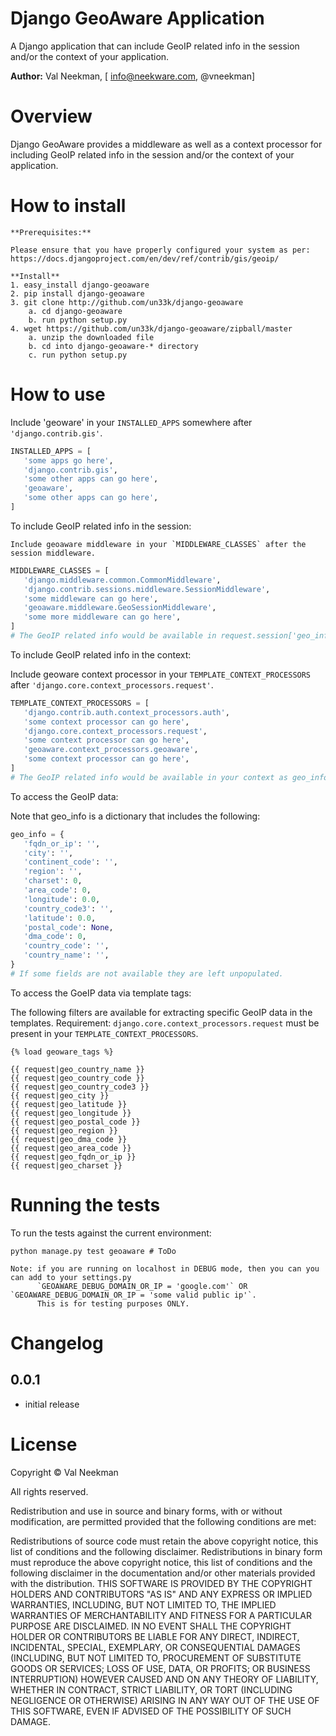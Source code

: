 Django GeoAware Application
====================

A Django application that can include GeoIP related info in the session and/or the context of your application.

**Author:** Val Neekman, [ info@neekware.com, @vneekman]

Overview
========

Django GeoAware provides a middleware as well as a context processor for including
GeoIP related info in the session and/or the context of your application.

How to install
==================

    **Prerequisites:**
    
    Please ensure that you have properly configured your system as per:
    https://docs.djangoproject.com/en/dev/ref/contrib/gis/geoip/
    
    **Install**
    1. easy_install django-geoaware
    2. pip install django-geoaware
    3. git clone http://github.com/un33k/django-geoaware
        a. cd django-geoaware
        b. run python setup.py
    4. wget https://github.com/un33k/django-geoaware/zipball/master
        a. unzip the downloaded file
        b. cd into django-geoaware-* directory
        c. run python setup.py

How to use
=================


Include 'geoware' in your `INSTALLED_APPS` somewhere after `'django.contrib.gis'`.

   ```python
   INSTALLED_APPS = [
      'some apps go here',
      'django.contrib.gis',
      'some other apps can go here',
      'geoaware',
      'some other apps can go here',
   ]
   ```

To include GeoIP related info in the session:
    
    Include geoaware middleware in your `MIDDLEWARE_CLASSES` after the session middleware.

   ```python
   MIDDLEWARE_CLASSES = [
      'django.middleware.common.CommonMiddleware',
      'django.contrib.sessions.middleware.SessionMiddleware',
      'some middleware can go here',
      'geoaware.middleware.GeoSessionMiddleware',
      'some more middleware can go here',
   ] 
   # The GeoIP related info would be available in request.session['geo_info']
   ```

To include GeoIP related info in the context:
    
   Include geoware context processor in your `TEMPLATE_CONTEXT_PROCESSORS` after `'django.core.context_processors.request'`.
   
   ```python
   TEMPLATE_CONTEXT_PROCESSORS = [
      'django.contrib.auth.context_processors.auth',
      'some context processor can go here',
      'django.core.context_processors.request',
      'some context processor can go here',
      'geoaware.context_processors.geoaware',
      'some context processor can go here',
   ]
   # The GeoIP related info would be available in your context as geo_info.
   ```

To access the GeoIP data:

   Note that geo_info is a dictionary that includes the following:
   ```python
   geo_info = {
      'fqdn_or_ip': '',
      'city': '', 
      'continent_code': '', 
      'region': '',
      'charset': 0,
      'area_code': 0,
      'longitude': 0.0,
      'country_code3': '',
      'latitude': 0.0,
      'postal_code': None,
      'dma_code': 0,
      'country_code': '',
      'country_name': '',
   }
   # If some fields are not available they are left unpopulated.
   ```

To access the GoeIP data via template tags:

The following filters are available for extracting specific GeoIP data in the templates.
Requirement:  ``django.core.context_processors.request`` must be present in your `TEMPLATE_CONTEXT_PROCESSORS`.

    {% load geoware_tags %}

    {{ request|geo_country_name }}
    {{ request|geo_country_code }}
    {{ request|geo_country_code3 }}
    {{ request|geo_city }}
    {{ request|geo_latitude }}
    {{ request|geo_longitude }}
    {{ request|geo_postal_code }}
    {{ request|geo_region }}
    {{ request|geo_dma_code }}
    {{ request|geo_area_code }}
    {{ request|geo_fqdn_or_ip }}
    {{ request|geo_charset }}


Running the tests
=================

To run the tests against the current environment:

    python manage.py test geoaware # ToDo

    Note: if you are running on localhost in DEBUG mode, then you can you can add to your settings.py 
          `GEOAWARE_DEBUG_DOMAIN_OR_IP = 'google.com'` OR `GEOAWARE_DEBUG_DOMAIN_OR_IP = 'some valid public ip'`. 
          This is for testing purposes ONLY.


Changelog
=========

0.0.1
-----
* initial release


License
=======

Copyright © Val Neekman

All rights reserved.

Redistribution and use in source and binary forms, with or without 
modification, are permitted provided that the following conditions are met:

Redistributions of source code must retain the above copyright notice, this 
list of conditions and the following disclaimer.
Redistributions in binary form must reproduce the above copyright notice, this 
list of conditions and the following disclaimer in the documentation and/or 
other materials provided with the distribution.
THIS SOFTWARE IS PROVIDED BY THE COPYRIGHT HOLDERS AND CONTRIBUTORS "AS IS" AND 
ANY EXPRESS OR IMPLIED WARRANTIES, INCLUDING, BUT NOT LIMITED TO, THE IMPLIED 
WARRANTIES OF MERCHANTABILITY AND FITNESS FOR A PARTICULAR PURPOSE ARE 
DISCLAIMED. IN NO EVENT SHALL THE COPYRIGHT HOLDER OR CONTRIBUTORS BE LIABLE 
FOR ANY DIRECT, INDIRECT, INCIDENTAL, SPECIAL, EXEMPLARY, OR CONSEQUENTIAL 
DAMAGES (INCLUDING, BUT NOT LIMITED TO, PROCUREMENT OF SUBSTITUTE GOODS OR 
SERVICES; LOSS OF USE, DATA, OR PROFITS; OR BUSINESS INTERRUPTION) HOWEVER 
CAUSED AND ON ANY THEORY OF LIABILITY, WHETHER IN CONTRACT, STRICT LIABILITY, 
OR TORT (INCLUDING NEGLIGENCE OR OTHERWISE) ARISING IN ANY WAY OUT OF THE USE 
OF THIS SOFTWARE, EVEN IF ADVISED OF THE POSSIBILITY OF SUCH DAMAGE.

